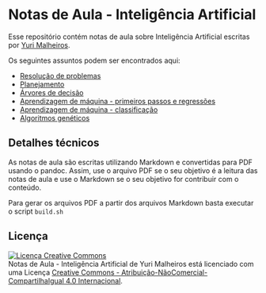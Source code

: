# Notas de Aula - Inteligência Artificial

Esse repositório contém notas de aula sobre Inteligência Artificial escritas por [Yuri Malheiros](https://twitter.com/yurimalheiros).

Os seguintes assuntos podem ser encontrados aqui:

- [Resolução de problemas](https://github.com/yurimalheiros/ianotes/blob/master/resolucao-de-problemas/resolucao-de-problemas.pdf)
- [Planejamento](https://github.com/yurimalheiros/ianotes/blob/master/planejamento/planejamento.pdf)
- [Árvores de decisão](https://github.com/yurimalheiros/ianotes/blob/master/arvores-de-decisao/arvoresdedecisao.pdf)
- [Aprendizagem de máquina - primeiros passos e regressões](https://github.com/yurimalheiros/ianotes/blob/master/aprendizagem-de-maquina/aprendizagemdemaquina.pdf)
- [Aprendizagem de máquina - classificação](https://github.com/yurimalheiros/ianotes/blob/master/aprendizagem-de-maquina2/aprendizagemdemaquina.pdf)
- [Algoritmos genéticos](https://github.com/yurimalheiros/ianotes/blob/master/algoritmos-geneticos/algoritmosgeneticos.pdf)

## Detalhes técnicos

As notas de aula são escritas utilizando Markdown e convertidas para PDF usando o pandoc. Assim, use o arquivo PDF
se o seu objetivo é a leitura das notas de aula e use o Markdown se o seu objetivo for contribuir com o conteúdo.

Para gerar os arquivos PDF a partir dos arquivos Markdown basta executar o script `build.sh`

## Licença

<a rel="license" href="http://creativecommons.org/licenses/by-nc-sa/4.0/"><img alt="Licença Creative Commons" style="border-width:0" src="https://i.creativecommons.org/l/by-nc-sa/4.0/88x31.png" /></a><br /><span xmlns:dct="http://purl.org/dc/terms/" property="dct:title">Notas de Aula - Inteligência Artificial</span> de <span xmlns:cc="http://creativecommons.org/ns#" property="cc:attributionName">Yuri Malheiros</span> está licenciado com uma Licença <a rel="license" href="http://creativecommons.org/licenses/by-nc-sa/4.0/">Creative Commons - Atribuição-NãoComercial-CompartilhaIgual 4.0 Internacional</a>.
